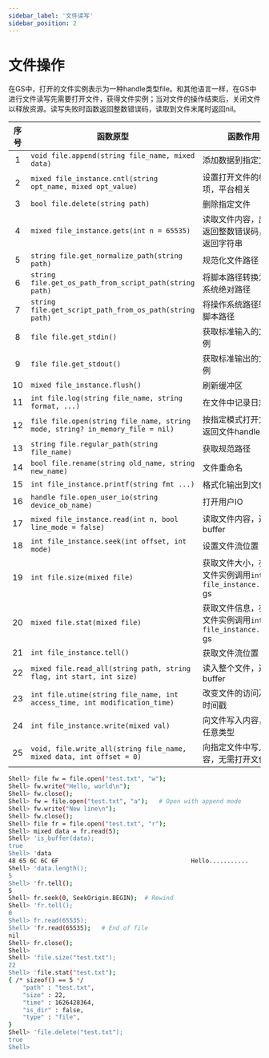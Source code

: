 ```yaml
---
sidebar_label: '文件读写'
sidebar_position: 2
---
```


# 文件操作

在GS中，打开的文件实例表示为一种handle类型file。和其他语言一样，在GS中进行文件读写先需要打开文件，获得文件实例；当对文件的操作结束后，关闭文件以释放资源。读写失败时函数返回整数错误码，读取到文件末尾时返回nil。

|序号|函数原型|函数作用|
|:---:|---|---|
|1|`void file.append(string file_name, mixed data)`|添加数据到指定文件|
|2|`mixed file_instance.cntl(string opt_name, mixed opt_value)`|设置打开文件的相关选项，平台相关|
|3|`bool file.delete(string path)`|删除指定文件|
|4|`mixed file_instance.gets(int n = 65535)`|读取文件内容，出错时返回整数错误码，否则返回字符串|
|5|`string file.get_normalize_path(string path)`|规范化文件路径|
|6|`string file.get_os_path_from_script_path(string path)`|将脚本路径转换为操作系统绝对路径|
|7|`string file.get_script_path_from_os_path(string path)`|将操作系统路径转换为脚本路径|
|8|`file file.get_stdin()`|获取标准输入的文件实例|
|9|`file file.get_stdout()`|获取标准输出的文件实例|
|10|`mixed file_instance.flush()`|刷新缓冲区|
|11|`int file.log(string file_name, string format, ...)`|在文件中记录日志信息|
|12|`file file.open(string file_name, string mode, string? in_memory_file = nil)`|按指定模式打开文件并返回文件handle|
|13|`string file.regular_path(string file_name)`|获取规范路径|
|14|`bool file.rename(string old_name, string new_name)`|文件重命名|
|15|`int file_instance.printf(string fmt ...)`|格式化输出到文件|
|16|`handle file.open_user_io(string device_ob_name)`|打开用户IO|
|17|`mixed file_instance.read(int n, bool line_mode = false)`|读取文件内容，返回buffer|
|18|`int file_instance.seek(int offset, int mode)`|设置文件流位置|
|19|`int file.size(mixed file)`|获取文件大小，亦可用文件实例调用`int file_instance.size()` gs|
|20|`mixed file.stat(mixed file)`|获取文件信息，亦可用文件实例调用`int file_instance.stat()` gs|
|21|`int file_instance.tell()`|获取文件流位置|
|22|`mixed file.read_all(string path, string flag, int start, int size)`|读入整个文件，返回buffer|
|23|`int file.utime(string file_name, int access_time, int modification_time)`|改变文件的访问及修改时间戳|
|24|`int file_instance.write(mixed val)`|向文件写入内容，接受任意类型|
|25|`void, file.write_all(string file_name, mixed data, int offset = 0)`|向指定文件中写入内容，无需打开文件|

```bash
Shell> file fw = file.open("test.txt", "w");
Shell> fw.write("Hello, world\n");
Shell> fw.close();
Shell> fw = file.open("test.txt", "a");   # Open with append mode
Shell> fw.write("New line\n");
Shell> fw.close();
Shell> file fr = file.open("test.txt", "r");
Shell> mixed data = fr.read(5);
Shell> 'is_buffer(data);
true
Shell> 'data
48 65 6C 6C 6F                                     Hello...........
Shell> 'data.length();
5
Shell> 'fr.tell();
5
Shell> fr.seek(0, SeekOrigin.BEGIN);  # Rewind
Shell> 'fr.tell();
0
Shell> fr.read(65535);
Shell> 'fr.read(65535);   # End of file
nil
Shell> fr.close();
Shell>
Shell> 'file.size("test.txt");
22
Shell> 'file.stat("test.txt");
{ /* sizeof() == 5 */
    "path" : "test.txt",
    "size" : 22,
    "time" : 1626428364,
    "is_dir" : false,
    "type" : "file",
}
Shell> 'file.delete("test.txt");
true
Shell>
```

